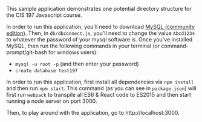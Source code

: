 This sample application demonstrates one potential directory structure for the CIS 197 Javascript course.

In order to run this application, you'll need to download [MySQL (community edition)](https://www.mysql.com/products/community/). Then, in `db/dbconnect.js`, you'll need to change the value `Abcd1234` to whatever the password of your mysql software is. Once you've installed MySQL, then run the following commands in your terminal (or command-prompt/git-bash for windows users):

- `mysql -u root -p` (and then enter your password)
- `create database test197`

In order to run this application, first install all dependencies via `npm install` and then run `npm start`. This command (as you can see in `package.json`) will first run `webpack` to transpile all ES6 & React code to ES2015 and then start running a node server on port 3000.

Then, to play around with the application, go to http://localhost:3000.
